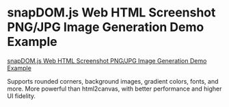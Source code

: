 # snapDOM.js Web HTML Screenshot PNG/JPG Image Generation Demo Example
[snapDOM.js Web HTML Screenshot PNG/JPG Image Generation Demo Example](https://develop365.gitlab.io/demo/snapDOM/)

Supports rounded corners, background images, gradient colors, fonts, and more.
More powerful than html2canvas, with better performance and higher UI fidelity.
